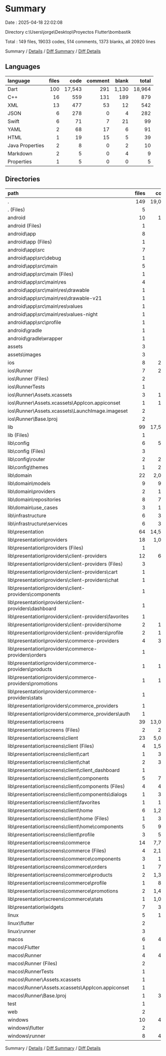 # Summary

Date : 2025-04-18 22:02:08

Directory c:\\Users\\jorge\\Desktop\\Proyectos Flutter\\bombastik

Total : 149 files,  19033 codes, 514 comments, 1373 blanks, all 20920 lines

Summary / [Details](details.md) / [Diff Summary](diff.md) / [Diff Details](diff-details.md)

## Languages
| language | files | code | comment | blank | total |
| :--- | ---: | ---: | ---: | ---: | ---: |
| Dart | 100 | 17,543 | 291 | 1,130 | 18,964 |
| C++ | 16 | 559 | 131 | 189 | 879 |
| XML | 13 | 477 | 53 | 12 | 542 |
| JSON | 6 | 278 | 0 | 4 | 282 |
| Swift | 6 | 71 | 7 | 21 | 99 |
| YAML | 2 | 68 | 17 | 6 | 91 |
| HTML | 1 | 19 | 15 | 5 | 39 |
| Java Properties | 2 | 8 | 0 | 2 | 10 |
| Markdown | 2 | 5 | 0 | 4 | 9 |
| Properties | 1 | 5 | 0 | 0 | 5 |

## Directories
| path | files | code | comment | blank | total |
| :--- | ---: | ---: | ---: | ---: | ---: |
| . | 149 | 19,033 | 514 | 1,373 | 20,920 |
| . (Files) | 5 | 76 | 17 | 8 | 101 |
| android | 10 | 107 | 51 | 11 | 169 |
| android (Files) | 1 | 3 | 0 | 1 | 4 |
| android\\app | 8 | 99 | 51 | 9 | 159 |
| android\\app (Files) | 1 | 29 | 0 | 0 | 29 |
| android\\app\\src | 7 | 70 | 51 | 9 | 130 |
| android\\app\\src\\debug | 1 | 3 | 4 | 1 | 8 |
| android\\app\\src\\main | 5 | 64 | 43 | 7 | 114 |
| android\\app\\src\\main (Files) | 1 | 38 | 11 | 1 | 50 |
| android\\app\\src\\main\\res | 4 | 26 | 32 | 6 | 64 |
| android\\app\\src\\main\\res\\drawable | 1 | 4 | 7 | 2 | 13 |
| android\\app\\src\\main\\res\\drawable-v21 | 1 | 4 | 7 | 2 | 13 |
| android\\app\\src\\main\\res\\values | 1 | 9 | 9 | 1 | 19 |
| android\\app\\src\\main\\res\\values-night | 1 | 9 | 9 | 1 | 19 |
| android\\app\\src\\profile | 1 | 3 | 4 | 1 | 8 |
| android\\gradle | 1 | 5 | 0 | 1 | 6 |
| android\\gradle\\wrapper | 1 | 5 | 0 | 1 | 6 |
| assets | 3 | 3 | 0 | 0 | 3 |
| assets\\images | 3 | 3 | 0 | 0 | 3 |
| ios | 8 | 229 | 4 | 13 | 246 |
| ios\\Runner | 7 | 222 | 2 | 9 | 233 |
| ios\\Runner (Files) | 2 | 13 | 0 | 3 | 16 |
| ios\\RunnerTests | 1 | 7 | 2 | 4 | 13 |
| ios\\Runner\\Assets.xcassets | 3 | 148 | 0 | 4 | 152 |
| ios\\Runner\\Assets.xcassets\\AppIcon.appiconset | 1 | 122 | 0 | 1 | 123 |
| ios\\Runner\\Assets.xcassets\\LaunchImage.imageset | 2 | 26 | 0 | 3 | 29 |
| ios\\Runner\\Base.lproj | 2 | 61 | 2 | 2 | 65 |
| lib | 99 | 17,529 | 281 | 1,123 | 18,933 |
| lib (Files) | 1 | 50 | 0 | 9 | 59 |
| lib\\config | 6 | 575 | 48 | 42 | 665 |
| lib\\config (Files) | 3 | 95 | 22 | 12 | 129 |
| lib\\config\\router | 2 | 227 | 14 | 9 | 250 |
| lib\\config\\themes | 1 | 253 | 12 | 21 | 286 |
| lib\\domain | 22 | 2,042 | 38 | 262 | 2,342 |
| lib\\domain\\models | 9 | 965 | 12 | 80 | 1,057 |
| lib\\domain\\providers | 2 | 124 | 8 | 28 | 160 |
| lib\\domain\\repositories | 8 | 765 | 13 | 122 | 900 |
| lib\\domain\\use_cases | 3 | 188 | 5 | 32 | 225 |
| lib\\infrastructure | 6 | 341 | 30 | 64 | 435 |
| lib\\infrastructure\\services | 6 | 341 | 30 | 64 | 435 |
| lib\\presentation | 64 | 14,521 | 165 | 746 | 15,432 |
| lib\\presentation\\providers | 18 | 1,074 | 63 | 191 | 1,328 |
| lib\\presentation\\providers (Files) | 1 | 73 | 6 | 15 | 94 |
| lib\\presentation\\providers\\client-providers | 12 | 650 | 36 | 114 | 800 |
| lib\\presentation\\providers\\client-providers (Files) | 3 | 41 | 11 | 15 | 67 |
| lib\\presentation\\providers\\client-providers\\cart | 1 | 60 | 1 | 13 | 74 |
| lib\\presentation\\providers\\client-providers\\chat | 1 | 52 | 6 | 10 | 68 |
| lib\\presentation\\providers\\client-providers\\components | 1 | 46 | 3 | 9 | 58 |
| lib\\presentation\\providers\\client-providers\\dashboard | 1 | 67 | 1 | 9 | 77 |
| lib\\presentation\\providers\\client-providers\\favorites | 1 | 24 | 1 | 6 | 31 |
| lib\\presentation\\providers\\client-providers\\home | 2 | 196 | 6 | 30 | 232 |
| lib\\presentation\\providers\\client-providers\\profile | 2 | 164 | 7 | 22 | 193 |
| lib\\presentation\\providers\\commerce-providers | 4 | 351 | 21 | 61 | 433 |
| lib\\presentation\\providers\\commerce-providers\\orders | 1 | 42 | 2 | 7 | 51 |
| lib\\presentation\\providers\\commerce-providers\\products | 1 | 113 | 4 | 21 | 138 |
| lib\\presentation\\providers\\commerce-providers\\promotions | 1 | 118 | 5 | 20 | 143 |
| lib\\presentation\\providers\\commerce-providers\\stats | 1 | 78 | 10 | 13 | 101 |
| lib\\presentation\\providers\\commerce_providers | 1 | 0 | 0 | 1 | 1 |
| lib\\presentation\\providers\\commerce_providers\\auth | 1 | 0 | 0 | 1 | 1 |
| lib\\presentation\\screens | 39 | 13,087 | 101 | 530 | 13,718 |
| lib\\presentation\\screens (Files) | 2 | 288 | 4 | 20 | 312 |
| lib\\presentation\\screens\\client | 23 | 5,020 | 54 | 237 | 5,311 |
| lib\\presentation\\screens\\client (Files) | 4 | 1,534 | 25 | 82 | 1,641 |
| lib\\presentation\\screens\\client\\cart | 1 | 318 | 1 | 11 | 330 |
| lib\\presentation\\screens\\client\\chat | 2 | 366 | 2 | 15 | 383 |
| lib\\presentation\\screens\\client\\client_dashboard | 1 | 63 | 1 | 11 | 75 |
| lib\\presentation\\screens\\client\\components | 5 | 737 | 11 | 26 | 774 |
| lib\\presentation\\screens\\client\\components (Files) | 4 | 423 | 7 | 22 | 452 |
| lib\\presentation\\screens\\client\\components\\dialogs | 1 | 314 | 4 | 4 | 322 |
| lib\\presentation\\screens\\client\\favorites | 1 | 170 | 2 | 10 | 182 |
| lib\\presentation\\screens\\client\\home | 6 | 1,254 | 9 | 52 | 1,315 |
| lib\\presentation\\screens\\client\\home (Files) | 1 | 314 | 3 | 16 | 333 |
| lib\\presentation\\screens\\client\\home\\components | 5 | 940 | 6 | 36 | 982 |
| lib\\presentation\\screens\\client\\profile | 3 | 578 | 3 | 30 | 611 |
| lib\\presentation\\screens\\commerce | 14 | 7,779 | 43 | 273 | 8,095 |
| lib\\presentation\\screens\\commerce (Files) | 4 | 2,159 | 27 | 96 | 2,282 |
| lib\\presentation\\screens\\commerce\\components | 3 | 197 | 1 | 9 | 207 |
| lib\\presentation\\screens\\commerce\\orders | 1 | 715 | 0 | 30 | 745 |
| lib\\presentation\\screens\\commerce\\products | 2 | 1,377 | 5 | 41 | 1,423 |
| lib\\presentation\\screens\\commerce\\profile | 1 | 844 | 2 | 19 | 865 |
| lib\\presentation\\screens\\commerce\\promotions | 2 | 1,478 | 7 | 55 | 1,540 |
| lib\\presentation\\screens\\commerce\\stats | 1 | 1,009 | 1 | 23 | 1,033 |
| lib\\presentation\\widgets | 7 | 360 | 1 | 25 | 386 |
| linux | 5 | 107 | 37 | 45 | 189 |
| linux\\flutter | 2 | 12 | 9 | 11 | 32 |
| linux\\runner | 3 | 95 | 28 | 34 | 157 |
| macos | 6 | 463 | 5 | 17 | 485 |
| macos\\Flutter | 1 | 22 | 3 | 4 | 29 |
| macos\\Runner | 4 | 434 | 0 | 9 | 443 |
| macos\\Runner (Files) | 2 | 23 | 0 | 7 | 30 |
| macos\\RunnerTests | 1 | 7 | 2 | 4 | 13 |
| macos\\Runner\\Assets.xcassets | 1 | 68 | 0 | 1 | 69 |
| macos\\Runner\\Assets.xcassets\\AppIcon.appiconset | 1 | 68 | 0 | 1 | 69 |
| macos\\Runner\\Base.lproj | 1 | 343 | 0 | 1 | 344 |
| test | 1 | 14 | 10 | 7 | 31 |
| web | 2 | 54 | 15 | 6 | 75 |
| windows | 10 | 451 | 94 | 143 | 688 |
| windows\\flutter | 2 | 23 | 9 | 11 | 43 |
| windows\\runner | 8 | 428 | 85 | 132 | 645 |

Summary / [Details](details.md) / [Diff Summary](diff.md) / [Diff Details](diff-details.md)